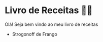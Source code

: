 # Livro de Receitas :man_cook: #

Olá! Seja bem vindo ao meu livro de receitas

- Strogonoff de Frango 